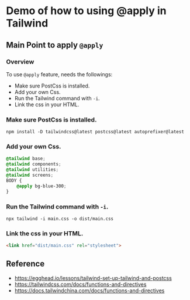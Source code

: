 # Demo of how to using @apply in Tailwind 

## Main Point to apply `@apply`


### Overview 
To use `@apply` feature, needs the followings:
- Make sure PostCss is installed.
- Add your own Css.
- Run the Tailwind command with `-i`.
- Link the css in your HTML.

### Make sure PostCss is installed.
```
npm install -D tailwindcss@latest postcss@latest autoprefixer@latest
```

### Add your own Css. 
```css
@tailwind base;            
@tailwind components;      
@tailwind utilities;       
@tailwind screens;         
BODY {
    @apply bg-blue-300;
}
```

### Run the Tailwind command with `-i`. 
```
npx tailwind -i main.css -o dist/main.css
```

### Link the css in your HTML.
```html
<link href="dist/main.css" rel="stylesheet">    
```


## Reference 
- https://egghead.io/lessons/tailwind-set-up-tailwind-and-postcss
- https://tailwindcss.com/docs/functions-and-directives
- https://docs.tailwindchina.com/docs/functions-and-directives

